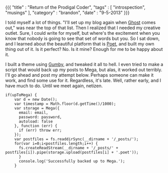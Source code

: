 {{{
    "title"    : "Return of the Prodigal Coder",
    "tags"     : [ "introspection", "musings" ],
    "category" : "brandon",
    "date"     : "9-5-2013"
}}}

I told myself a lot of things. "I'll set up my blog again when [Ghost](http://tryghost.org/) comes out," was near the top of that list. Then I realized that I needed my creative outlet. Sure, I could write for myself, but where's the excitement when you know that nobody is going to see that set of words but you. <!--more--->So I sat down, and I learned about the beautiful platform that is [Poet](http://jsantell.github.io/poet/), and built my own thing out of it. Is it perfect? No. Is it mine? Enough for me to be happy about it.

I built a theme using [Gumby](http://gumbyframework.com), and tweaked it all to hell. I even tried to make a script that would back up my posts to Mega, but alas, it worked out terribly. I'll go ahead and post my attempt below. Perhaps someone can make it work, and find some use for it. Regardless, it's late. Well, rather early, and I have much to do. Until we meet again, netizen. 

<pre><code data-language="javascript">if(upToMega) {
    var d = new Date();
    var timestamp = Math.floor(d.getTime()/1000);
    var storage = Mega({
      email: email,
      password: password,
      autoload: false
    }, function (err) {
      if (err) throw err;
    });
    var postfiles = fs.readdirSync(__dirname + '/_posts/');
    for(var i=0;i&lt;postfiles.length;i++) {
      fs.createReadStream(__dirname + '/_posts/' + postfiles[i]).pipe(storage.upload(postfiles[i] + '.poet'));
      }
      console.log('Successfully backed up to Mega.');
    }
</code></pre>